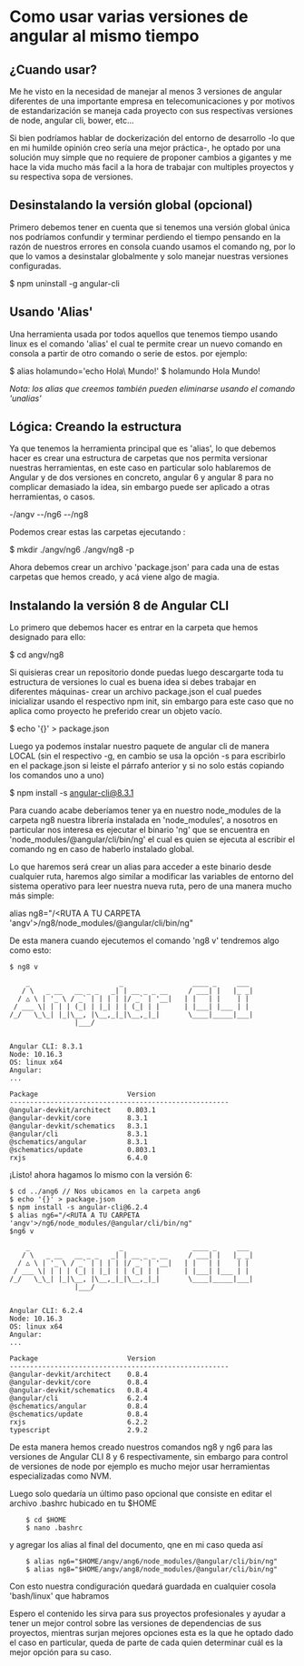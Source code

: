 # Como usar varias versiones de angular al mismo tiempo
## ¿Cuando usar?
Me he visto en la necesidad de manejar al menos 3 versiones de angular diferentes de una importante empresa en telecomunicaciones y por motivos de estandarización se maneja cada proyecto con sus respectivas versiones de node, angular cli, bower, etc...
 
Si bien podríamos hablar de dockerización del entorno de desarrollo -lo que en mi humilde opinión creo sería una mejor práctica-, he optado por una solución muy simple que no requiere de proponer cambios a gigantes y me hace la vida mucho más facil a la hora de trabajar con multiples proyectos y su respectiva sopa de versiones.
 
## Desinstalando la versión global (opcional)
Primero debemos tener en cuenta que si tenemos una versión global única nos podríamos confundir y terminar perdiendo el tiempo pensando en la razón de nuestros errores en consola cuando usamos el comando ng, por lo que lo vamos a desinstalar globalmente y solo manejar nuestras versiones configuradas.
 
   $ npm uninstall -g angular-cli
 
## Usando 'Alias'
Una herramienta usada por todos aquellos que tenemos tiempo usando linux es el comando 'alias' el cual te permite crear un nuevo comando en consola a partir de otro comando o serie de estos. por ejemplo:
 
   $ alias holamundo='echo Hola\ Mundo!'
   $ holamundo
   Hola Mundo!
 
*Nota: los alias que creemos también pueden eliminarse usando el comando 'unalias'*
 
## Lógica: Creando la estructura
Ya que tenemos la herramienta principal que es 'alias', lo que debemos hacer es crear una estructura de carpetas que nos permita versionar nuestras herramientas, en este caso en particular solo hablaremos de Angular y de dos versiones en concreto, angular 6 y angular 8 para no complicar demasiado la idea, sin embargo puede ser aplicado a otras herramientas, o casos.
 
   -/angv
   --/ng6
   --/ng8
 
Podemos crear estas las carpetas ejecutando :
 
   $ mkdir ./angv/ng6 ./angv/ng8 -p
 
Ahora debemos crear un archivo 'package.json' para cada una de estas carpetas que hemos creado, y acá viene algo de magia.
 
## Instalando la versión 8 de Angular CLI
 
Lo primero que debemos hacer es entrar en la carpeta que hemos designado para ello:
 
   $ cd angv/ng8
 
Si quisieras crear un repositorio donde puedas luego descargarte toda tu estructura de versiones lo cual es buena idea si debes trabajar en diferentes máquinas- crear un archivo package.json el cual puedes inicializar usando el respectivo npm init, sin embargo para este caso que no aplica como proyecto he preferido crear un objeto vacío.
 
   $ echo '{}' > package.json
 
Luego ya podemos instalar nuestro paquete de angular cli de manera LOCAL (sin el respectivo -g, en cambio se usa la opción -s para escribirlo en el package.json si leiste el párrafo anterior y si no solo estás copiando los comandos uno a uno)
 
   $ npm install -s angular-cli@8.3.1
 
Para cuando acabe deberíamos tener ya en nuestro node_modules de la carpeta ng8 nuestra librería instalada en 'node_modules', a nosotros en particular nos interesa es ejecutar el binario 'ng' que se encuentra en 'node_modules/@angular/cli/bin/ng' el cual es quien se ejecuta al escribir el comando ng en caso de haberlo instalado global.
 
Lo que haremos será crear un alias para acceder a este binario desde cualquier ruta, haremos algo similar a modificar las variables de entorno del sistema operativo para leer nuestra nueva ruta, pero de una manera mucho más simple:
 
   alias ng8="/<RUTA A TU CARPETA 'angv'>/ng8/node_modules/@angular/cli/bin/ng"
 
De esta manera cuando ejecutemos el comando 'ng8 v' tendremos algo como esto:
 
 
    $ ng8 v
    
        _                      _                 ____ _     ___
       / \   _ __   __ _ _   _| | __ _ _ __     / ___| |   |_ _|
      / △ \ | '_ \ / _` | | | | |/ _` | '__|   | |   | |    | |
     / ___ \| | | | (_| | |_| | | (_| | |      | |___| |___ | |
    /_/   \_\_| |_|\__, |\__,_|_|\__,_|_|       \____|_____|___|
                    |___/
    
    
    Angular CLI: 8.3.1
    Node: 10.16.3
    OS: linux x64
    Angular:
    ...
    
    Package                      Version
    ------------------------------------------------------
    @angular-devkit/architect    0.803.1
    @angular-devkit/core         8.3.1
    @angular-devkit/schematics   8.3.1
    @angular/cli                 8.3.1
    @schematics/angular          8.3.1
    @schematics/update           0.803.1
    rxjs                         6.4.0
    
    
¡Listo! ahora hagamos lo mismo con la versión 6:
 
    $ cd ../ang6 // Nos ubicamos en la carpeta ang6
    $ echo '{}' > package.json
    $ npm install -s angular-cli@6.2.4
    $ alias ng6="/<RUTA A TU CARPETA 'angv'>/ng6/node_modules/@angular/cli/bin/ng"
    $ng6 v
    
        _                      _                 ____ _     ___
       / \   _ __   __ _ _   _| | __ _ _ __     / ___| |   |_ _|
      / △ \ | '_ \ / _` | | | | |/ _` | '__|   | |   | |    | |
     / ___ \| | | | (_| | |_| | | (_| | |      | |___| |___ | |
    /_/   \_\_| |_|\__, |\__,_|_|\__,_|_|       \____|_____|___|
                    |___/
    
    
    Angular CLI: 6.2.4
    Node: 10.16.3
    OS: linux x64
    Angular:
    ...
    
    Package                      Version
    ------------------------------------------------------
    @angular-devkit/architect    0.8.4
    @angular-devkit/core         0.8.4
    @angular-devkit/schematics   0.8.4
    @angular/cli                 6.2.4
    @schematics/angular          0.8.4
    @schematics/update           0.8.4
    rxjs                         6.2.2
    typescript                   2.9.2
 
 
De esta manera hemos creado nuestros comandos ng8 y ng6 para las versiones de Angular CLI 8 y 6 respectivamente, sin embargo para control de versiones de node por ejemplo es mucho mejor usar herramientas especializadas como NVM.

Luego solo quedaría un último paso opcional que consiste en editar el archivo .bashrc hubicado en tu $HOME

        $ cd $HOME
        $ nano .bashrc
        
y agregar los alias al final del documento, qne en mi caso queda así

        $ alias ng6="$HOME/angv/ang6/node_modules/@angular/cli/bin/ng"
        $ alias ng8="$HOME/angv/ang8/node_modules/@angular/cli/bin/ng"

Con esto nuestra condiguración quedará guardada en cualquier cosola 'bash/linux' que habramos
 
Espero el contenido les sirva para sus proyectos profesionales y ayudar a tener un mejor control sobre las versiones de dependencias de sus proyectos, mientras surjan mejores opciones esta es la que he optado dado el caso en particular, queda de parte de cada quien determinar cuál es la mejor opción para su caso.
